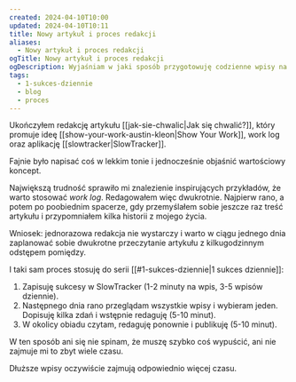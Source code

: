 ```yaml
---
created: 2024-04-10T10:00
updated: 2024-04-10T10:11
title: Nowy artykuł i proces redakcji
aliases:
  - Nowy artykuł i proces redakcji
ogTitle: Nowy artykuł i proces redakcji
ogDescription: Wyjaśniam w jaki sposób przygotowuję codzienne wpisy na bloga i ile czasu mi to zajmuje.
tags:
  - 1-sukces-dziennie
  - blog
  - proces
---
```

Ukończyłem redakcję artykułu [[jak-sie-chwalic|Jak się chwalić?]], który promuje ideę [[show-your-work-austin-kleon|Show Your Work]], work log oraz aplikację [[slowtracker|SlowTracker]].

Fajnie było napisać coś w lekkim tonie i jednocześnie objaśnić wartościowy koncept.

Największą trudność sprawiło mi znalezienie inspirujących przykładów, że warto stosować _work log_. Redagowałem więc dwukrotnie. Najpierw rano, a potem po poobiednim spacerze, gdy przemyślałem sobie jeszcze raz treść artykułu i przypomniałem kilka historii z mojego życia.

Wniosek: jednorazowa redakcja nie wystarczy i warto w ciągu jednego dnia zaplanować sobie dwukrotne przeczytanie artykułu z kilkugodzinnym odstępem pomiędzy.

I taki sam proces stosuję do serii [[#1-sukces-dziennie|1 sukces dziennie]]:
1. Zapisuję sukcesy w SlowTracker (1-2 minuty na wpis, 3-5 wpisów dziennie).
2. Następnego dnia rano przeglądam wszystkie wpisy i wybieram jeden. Dopisuję kilka zdań i wstępnie redaguję (5-10 minut).
3. W okolicy obiadu czytam, redaguję ponownie i publikuję (5-10 minut).

W ten sposób ani się nie spinam, że muszę szybko coś wypuścić, ani nie zajmuje mi to zbyt wiele czasu.

Dłuższe wpisy oczywiście zajmują odpowiednio więcej czasu.